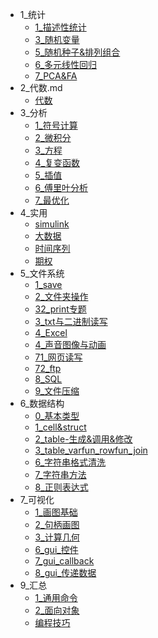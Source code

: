 * 1_统计
    * [1_描述性统计](docs/1_统计/1_描述性统计.md)
    * [3_随机变量](docs/1_统计/3_随机变量.md)
    * [5_随机种子&排列组合](docs/1_统计/5_随机种子&排列组合.md)
    * [6_多元线性回归](docs/1_统计/6_多元线性回归.md)
    * [7_PCA&FA](docs/1_统计/7_PCA&FA.md)
* 2_代数.md
    * [代数](docs/2_代数.md/代数.md)
* 3_分析
    * [1_符号计算](docs/3_分析/1_符号计算.md)
    * [2_微积分](docs/3_分析/2_微积分.md)
    * [3_方程](docs/3_分析/3_方程.md)
    * [4_复变函数](docs/3_分析/4_复变函数.md)
    * [5_插值](docs/3_分析/5_插值.md)
    * [6_傅里叶分析](docs/3_分析/6_傅里叶分析.md)
    * [7_最优化](docs/3_分析/7_最优化.md)
* 4_实用
    * [simulink](docs/4_实用/simulink.md)
    * [大数据](docs/4_实用/大数据.md)
    * [时间序列](docs/4_实用/时间序列.md)
    * [期权](docs/4_实用/期权.md)
* 5_文件系统
    * [1_save](docs/5_文件系统/1_save.md)
    * [2_文件夹操作](docs/5_文件系统/2_文件夹操作.md)
    * [32_print专题](docs/5_文件系统/32_print专题.md)
    * [3_txt与二进制读写](docs/5_文件系统/3_txt与二进制读写.md)
    * [4_Excel](docs/5_文件系统/4_Excel.md)
    * [4_声音图像与动画](docs/5_文件系统/4_声音图像与动画.md)
    * [71_网页读写](docs/5_文件系统/71_网页读写.md)
    * [72_ftp](docs/5_文件系统/72_ftp.md)
    * [8_SQL](docs/5_文件系统/8_SQL.md)
    * [9_文件压缩](docs/5_文件系统/9_文件压缩.md)
* 6_数据结构
    * [0_基本类型](docs/6_数据结构/0_基本类型.md)
    * [1_cell&struct](docs/6_数据结构/1_cell&struct.md)
    * [2_table-生成&调用&修改](docs/6_数据结构/2_table-生成&调用&修改.md)
    * [3_table_varfun_rowfun_join](docs/6_数据结构/3_table_varfun_rowfun_join.md)
    * [6_字符串格式清洗](docs/6_数据结构/6_字符串格式清洗.md)
    * [7_字符串方法](docs/6_数据结构/7_字符串方法.md)
    * [8_正则表达式](docs/6_数据结构/8_正则表达式.md)
* 7_可视化
    * [1_画图基础](docs/7_可视化/1_画图基础.md)
    * [2_句柄画图](docs/7_可视化/2_句柄画图.md)
    * [3_计算几何](docs/7_可视化/3_计算几何.md)
    * [6_gui_控件](docs/7_可视化/6_gui_控件.md)
    * [7_gui_callback](docs/7_可视化/7_gui_callback.md)
    * [8_gui_传递数据](docs/7_可视化/8_gui_传递数据.md)
* 9_汇总
    * [1_通用命令](docs/9_汇总/1_通用命令.md)
    * [2_面向对象](docs/9_汇总/2_面向对象.md)
    * [编程技巧](docs/9_汇总/编程技巧.md)
